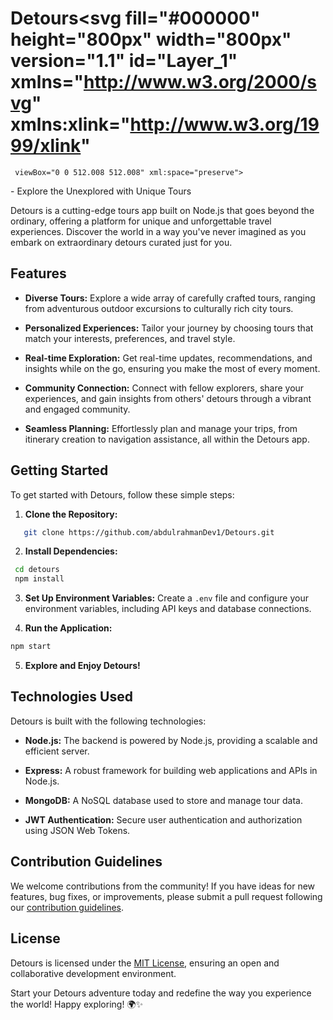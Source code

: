 # Detours<svg fill="#000000" height="800px" width="800px" version="1.1" id="Layer_1" xmlns="http://www.w3.org/2000/svg" xmlns:xlink="http://www.w3.org/1999/xlink" 
	 viewBox="0 0 512.008 512.008" xml:space="preserve">
<g>
	<g>
		<path d="M505.749,335.091l-63.978,63.979c-1.963,1.984-4.331,3.541-6.955,4.629c-2.603,1.067-5.376,1.643-8.149,1.643
			c-2.773,0-5.547-0.576-8.149-1.643c-2.603-1.088-4.971-2.645-6.933-4.629l-64-63.979c-8.32-8.341-8.32-21.845,0-30.165
			c8.341-8.341,21.845-8.341,30.165,0l27.584,27.584V128.009c0-35.307-28.693-64-64-64c-35.285,0-64,28.693-64,64v256
			c0,58.795-47.851,106.667-106.667,106.667S64,442.803,64,384.009V179.507l-27.584,27.584c-8.32,8.32-21.824,8.32-30.165,0
			C2.091,202.91,0,197.448,0,192.008v320h512v-192C512,325.448,509.931,330.909,505.749,335.091z"/>
	</g>
</g>
<g>
	<g>
		<path d="M0.006,0v192c0-5.461,2.091-10.923,6.251-15.083l63.979-63.979c1.984-1.984,4.331-3.541,6.955-4.629
			c5.205-2.155,11.093-2.155,16.299,0c2.624,1.088,4.971,2.645,6.955,4.629l63.979,63.979c8.341,8.341,8.341,21.824,0,30.165
			c-4.16,4.16-9.621,6.251-15.083,6.251c-5.461,0-10.923-2.091-15.083-6.251l-27.584-27.584V384c0,35.285,28.715,64,64,64
			c35.285,0,64-28.715,64-64V128c0-58.816,47.851-106.667,106.667-106.667c58.816,0,106.667,47.851,106.667,106.667v204.501
			l27.584-27.584c8.341-8.341,21.824-8.341,30.165,0c4.16,4.16,6.251,9.621,6.251,15.083V0H0.006z"/>
	</g>
</g>
</svg> - Explore the Unexplored with Unique Tours

Detours is a cutting-edge tours app built on Node.js that goes beyond the ordinary, offering a platform for unique and unforgettable travel experiences. Discover the world in a way you've never imagined as you embark on extraordinary detours curated just for you.

## Features

- **Diverse Tours:** Explore a wide array of carefully crafted tours, ranging from adventurous outdoor excursions to culturally rich city tours.

- **Personalized Experiences:** Tailor your journey by choosing tours that match your interests, preferences, and travel style.

- **Real-time Exploration:** Get real-time updates, recommendations, and insights while on the go, ensuring you make the most of every moment.

- **Community Connection:** Connect with fellow explorers, share your experiences, and gain insights from others' detours through a vibrant and engaged community.

- **Seamless Planning:** Effortlessly plan and manage your trips, from itinerary creation to navigation assistance, all within the Detours app.

## Getting Started

To get started with Detours, follow these simple steps:

1. **Clone the Repository:**
```bash
   git clone https://github.com/abdulrahmanDev1/Detours.git
```
2. **Install Dependencies:**
  ```bash
   cd detours
   npm install
```
3. **Set Up Environment Variables:**
Create a `.env` file and configure your environment variables, including API keys and database connections.

4. **Run the Application:**
```bash
npm start
```

5. **Explore and Enjoy Detours!**

## Technologies Used

Detours is built with the following technologies:

- **Node.js:** The backend is powered by Node.js, providing a scalable and efficient server.

- **Express:** A robust framework for building web applications and APIs in Node.js.

- **MongoDB:** A NoSQL database used to store and manage tour data.

- **JWT Authentication:** Secure user authentication and authorization using JSON Web Tokens.


## Contribution Guidelines

We welcome contributions from the community! If you have ideas for new features, bug fixes, or improvements, please submit a pull request following our [contribution guidelines](CONTRIBUTING.md).

## License

Detours is licensed under the [MIT License](LICENSE), ensuring an open and collaborative development environment.

Start your Detours adventure today and redefine the way you experience the world! Happy exploring! 🌍✨

